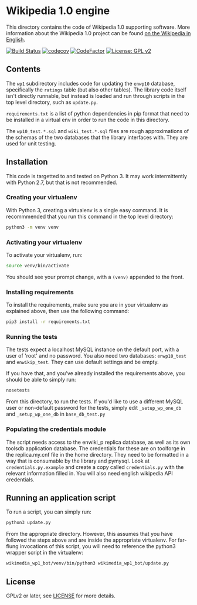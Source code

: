 # Wikipedia 1.0 engine

This directory contains the code of Wikipedia 1.0 supporting
software. More information about the Wikipedia 1.0 project can be
found [on the Wikipedia in
English](https://en.wikipedia.org/wiki/Wikipedia:Version_1.0_Editorial_Team).

[![Build Status](https://travis-ci.org/openzim/wikimedia_wp1_bot.svg?branch=master)](https://travis-ci.org/openzim/wikimedia_wp1_bot)
[![codecov](https://codecov.io/gh/openzim/wikimedia_wp1_bot/branch/master/graph/badge.svg)](https://codecov.io/gh/openzim/wikimedia_wp1_bot)
[![CodeFactor](https://www.codefactor.io/repository/github/openzim/wikimedia_wp1_bot/badge)](https://www.codefactor.io/repository/github/openzim/wikimedia_wp1_bot)
[![License: GPL v2](https://img.shields.io/badge/License-GPL%20v2-blue.svg)](https://www.gnu.org/licenses/old-licenses/gpl-2.0.en.html)

## Contents

The `wp1` subdirectory includes code for updating the `enwp10`
database, specifically the `ratings` table (but also other
tables). The library code itself isn't directly runnable, but instead
is loaded and run through scripts in the top level directory, such as
`update.py`.

`requirements.txt` is a list of python dependencies in pip format that
need to be installed in a virtual env in order to run the code in this
directory.

The `wp10_test.*.sql` and `wiki_test.*.sql` files are rough
approximations of the schemas of the two databases that the library
interfaces with. They are used for unit testing.

## Installation

This code is targetted to and tested on Python 3. It may work
intermittently with Python 2.7, but that is not recommended.

### Creating your virtualenv

With Python 3, creating a virtualenv is a single easy command. It is
recommmended that you run this command in the top level directory:

```bash
python3 -m venv venv
```

### Activating your virtualenv

To activate your virtualenv, run:

```bash
source venv/bin/activate
```

You should see your prompt change, with a `(venv)` appended to the front.

### Installing requirements

To install the requirements, make sure you are in your virtualenv as
explained above, then use the following command:

```bash
pip3 install -r requirements.txt
```

### Running the tests

The tests expect a localhost MySQL instance on the default port, with
a user of 'root' and no password. You also need two databases:
`enwp10_test` and `enwikip_test`. They can use default settings and be
empty.

If you have that, and you've already installed the requirements above, you should be able to simply run:

```bash
nosetests
```

From this directory, to run the tests. If you'd like to use a
different MySQL user or non-default password for the tests, simply
edit `_setup_wp_one_db` and `_setup_wp_one_db` in `base_db_test.py`

### Populating the credentials module

The script needs access to the enwiki_p replica database, as well as
its own toolsdb application database. The credentials for these are on
toolforge in the replica.my.cnf file in the home directory. They need
to be formatted in a way that is consumable by the library and
pymysql. Look at `credentials.py.example` and create a copy called
`credentials.py` with the relevant information filled in. You will
also need english wikipedia API credentials.

## Running an application script

To run a script, you can simply run:

```bash
python3 update.py
```

From the appropriate directory. However, this assumes that you have
followed the steps above and are inside the appropriate
virtualenv. For far-flung invocations of this script, you will need to
reference the python3 wrapper script in the virtualenv:

```bash
wikimedia_wp1_bot/venv/bin/python3 wikimedia_wp1_bot/update.py
```

License
-------

GPLv2 or later, see [LICENSE](LICENSE) for more details.

